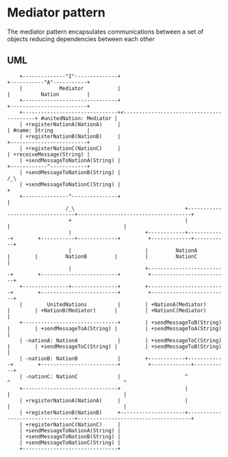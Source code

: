 # Mediator pattern #
The mediator pattern encapsulates communications between a set of objects reducing dependencies between each other

## UML ##
        +--------------"I"--------------+                                          +-----------"A"-----------+
        |            Mediator           |                                          |          Nation         |
        +-------------------------------+                                          +-------------------------+
        +-------------------------------+<-----------------------------------------+ #unitedNation: Mediator |
        | +registerNationA(NationA)     |                                          | #name: String           |
        | +registerNationB(NationB)     |                                          +-------------------------+
        | +registerNationC(NationC)     |                                          | +receiveMessage(String) |
        | +sendMessageToNationA(String) |                                          +------------^------------+
        | +sendMessageToNationB(String) |                                                      /_\
        | +sendMessageToNationC(String) |                                                       +
        +---------------^---------------+                                                       |
                       /_\                                    +---------------------------------+-------------------------------------+
                        +                                     |                                 |                                     |
                        |                        +------------+------------+        +-----------+-------------+         +-------------+-----------+
                        |                        |         NationA         |        |         NationB         |         |         NationC         |
                        |                        +-------------------------+        +-------------------------+         +-------------------------+
        +---------------+---------------+        +-------------------------+        +-------------------------+         +-------------------------+
        |        UnitedNations          |        | +NationA(Mediator)      |        | +NationB(Mediator)      |         | +NationC(Mediator)      |
        +-------------------------------+        | +sendMessageToB(String) |        | +sendMessageToA(String) |         | +sendMessageToA(String) |
        | -nationA: NationA             |        | +sendMessageToC(String) |        | +sendMessageToC(String) |         | +sendMessageToB(String) |
        | -nationB: NationB             |        +------------+------------+        +-------------------------+         +-------------+-----------+
        | -nationC: NationC             |                     ^                                 ^                                     ^
        +-------------------------------+                     |                                 |                                     |
        | +registerNationA(NationA)     |                     |                                 |                                     |
        | +registerNationB(NationB)     +---------------------+---------------------------------+-------------------------------------+
        | +registerNationC(NationC)     |
        | +sendMessageToNationA(String) |
        | +sendMessageToNationB(String) |
        | +sendMessageToNationC(String) |
        +-------------------------------+
